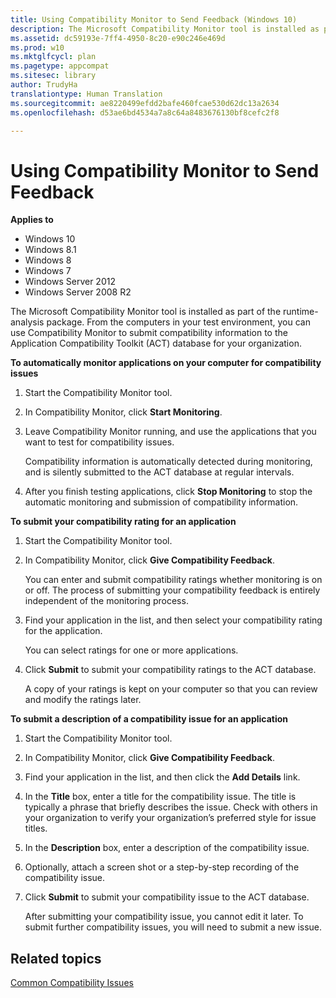 ```yaml
---
title: Using Compatibility Monitor to Send Feedback (Windows 10)
description: The Microsoft Compatibility Monitor tool is installed as part of the runtime-analysis package.
ms.assetid: dc59193e-7ff4-4950-8c20-e90c246e469d
ms.prod: w10
ms.mktglfcycl: plan
ms.pagetype: appcompat
ms.sitesec: library
author: TrudyHa
translationtype: Human Translation
ms.sourcegitcommit: ae8220499efdd2bafe460fcae530d62dc13a2634
ms.openlocfilehash: d53ae6bd4534a7a8c64a8483676130bf8cefc2f8

---
```


# Using Compatibility Monitor to Send Feedback


**Applies to**

-   Windows 10
-   Windows 8.1
-   Windows 8
-   Windows 7
-   Windows Server 2012
-   Windows Server 2008 R2

The Microsoft Compatibility Monitor tool is installed as part of the runtime-analysis package. From the computers in your test environment, you can use Compatibility Monitor to submit compatibility information to the Application Compatibility Toolkit (ACT) database for your organization.

**To automatically monitor applications on your computer for compatibility issues**

1.  Start the Compatibility Monitor tool.

2.  In Compatibility Monitor, click **Start Monitoring**.

3.  Leave Compatibility Monitor running, and use the applications that you want to test for compatibility issues.

    Compatibility information is automatically detected during monitoring, and is silently submitted to the ACT database at regular intervals.

4.  After you finish testing applications, click **Stop Monitoring** to stop the automatic monitoring and submission of compatibility information.

**To submit your compatibility rating for an application**

1.  Start the Compatibility Monitor tool.

2.  In Compatibility Monitor, click **Give Compatibility Feedback**.

    You can enter and submit compatibility ratings whether monitoring is on or off. The process of submitting your compatibility feedback is entirely independent of the monitoring process.

3.  Find your application in the list, and then select your compatibility rating for the application.

    You can select ratings for one or more applications.

4.  Click **Submit** to submit your compatibility ratings to the ACT database.

    A copy of your ratings is kept on your computer so that you can review and modify the ratings later.

**To submit a description of a compatibility issue for an application**

1.  Start the Compatibility Monitor tool.

2.  In Compatibility Monitor, click **Give Compatibility Feedback**.

3.  Find your application in the list, and then click the **Add Details** link.

4.  In the **Title** box, enter a title for the compatibility issue. The title is typically a phrase that briefly describes the issue. Check with others in your organization to verify your organization’s preferred style for issue titles.

5.  In the **Description** box, enter a description of the compatibility issue.

6.  Optionally, attach a screen shot or a step-by-step recording of the compatibility issue.

7.  Click **Submit** to submit your compatibility issue to the ACT database.

    After submitting your compatibility issue, you cannot edit it later. To submit further compatibility issues, you will need to submit a new issue.

## Related topics


[Common Compatibility Issues](common-compatibility-issues.md)

 

 








<!--HONumber=Jun16_HO4-->


